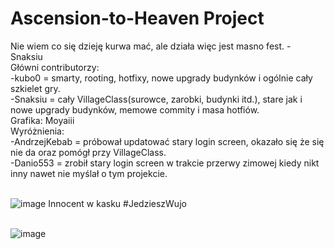 # Ascension-to-Heaven Project
Nie wiem co się dzieję kurwa mać, ale działa więc jest masno fest. - Snaksiu
<br>Główni contributorzy: 
<br>-kubo0 = smarty, rooting, hotfixy, nowe upgrady budynków i ogólnie cały szkielet gry. 
<br>-Snaksiu = cały VillageClass(surowce, zarobki, budynki itd.), stare jak i nowe upgrady budynków, memowe commity i masa hotfiów.
<br>Grafika: Moyaiii
<br>Wyróżnienia: 
<br>-AndrzejKebab = próbował updatować stary login screen, okazało się że się nie da oraz pomógł przy VillageClass.
<br>-Danio553 = zrobił stary login screen w trakcie przerwy zimowej kiedy nikt inny nawet nie myślał o tym projekcie.


<br>![image](https://pbs.twimg.com/profile_images/1391737787087532034/F_1EwMfn_400x400.jpg) Innocent w kasku #JedzieszWujo

<br>![image](https://media.discordapp.net/attachments/754922281632923739/828609077046804550/826994229351284756.gif)

